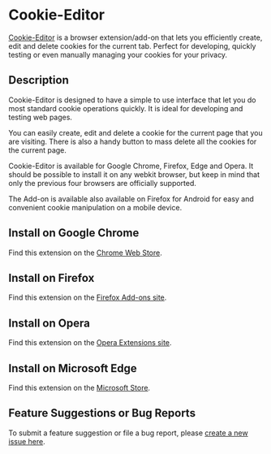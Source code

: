 # Cookie-Editor
[Cookie-Editor](https://cookie-editor.cgagnier.ca/) is a browser extension/add-on that lets you efficiently create, edit and delete cookies for the current tab. Perfect for developing, quickly testing or even manually managing your cookies for your privacy.

## Description
Cookie-Editor is designed to have a simple to use interface that let you do most standard cookie operations quickly. It is ideal for developing and testing web pages.

You can easily create, edit and delete a cookie for the current page that you are visiting.
There is also a handy button to mass delete all the cookies for the current page.

Cookie-Editor is available for Google Chrome, Firefox, Edge and Opera. It should be possible to install it on any webkit browser, but keep in mind that only the previous four browsers are officially supported.

The Add-on is available also available on Firefox for Android for easy and convenient cookie manipulation on a mobile device.

## Install on Google Chrome
Find this extension on the [Chrome Web Store](https://chrome.google.com/webstore/detail/cookie-editor/hlkenndednhfkekhgcdicdfddnkalmdm).

## Install on Firefox
Find this extension on the [Firefox Add-ons site](https://addons.mozilla.org/addon/cookie-editor?src=external-github-readme).

## Install on Opera
Find this extension on the [Opera Extensions site](https://addons.opera.com/en/extensions/details/cookie-editor-2/).

## Install on Microsoft Edge
Find this extension on the [Microsoft Store](https://www.microsoft.com/en-ca/p/cookie-editor/9pbbp0rcwzbc).

## Feature Suggestions or Bug Reports
To submit a feature suggestion or file a bug report, please [create a new issue here](https://github.com/Moustachauve/cookie-editor/issues).

